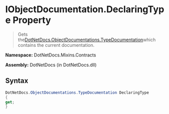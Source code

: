 # IObjectDocumentation.DeclaringType Property
> Gets the[DotNetDocs.ObjectDocumentations.TypeDocumentation](https://www.google.com/search?q=DotNetDocs.ObjectDocumentations.TypeDocumentation&btnI=)which contains the current documentation.

**Namespace:** DotNetDocs.Mixins.Contracts

**Assembly:** DotNetDocs (in DotNetDocs.dll)
## Syntax
```csharp
DotNetDocs.ObjectDocumentations.TypeDocumentation DeclaringType
{
get;
}
```
